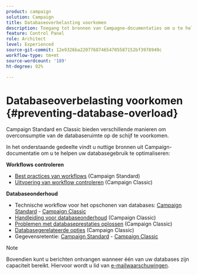 ```yaml
---
product: campaign
solution: Campaign
title: Databaseoverbelasting voorkomen
description: Toegang tot bronnen van Campagne-documentaties om u te helpen databaseoverbelasting op uw instanties te voorkomen.
feature: Control Panel
role: Architect
level: Experienced
source-git-commit: 12e9326ba220776874654705587152bf3978949c
workflow-type: tm+mt
source-wordcount: '189'
ht-degree: 92%

---
```


# Databaseoverbelasting voorkomen {#preventing-database-overload}

Campaign Standard en Classic bieden verschillende manieren om overconsumptie van de databaseruimte op de schijf te voorkomen.

In het onderstaande gedeelte vindt u nuttige bronnen uit Campaign-documentatie om u te helpen uw databasegebruik te optimaliseren:

**Workflows controleren**

* [Best practices van workflows](https://experienceleague.adobe.com/docs/campaign-standard/using/managing-processes-and-data/workflow-general-operation/best-practices-workflows.html?lang=nl) (Campaign Standard)
* [Uitvoering van workflow controleren](https://experienceleague.adobe.com/docs/campaign-classic/using/automating-with-workflows/monitoring-workflows/monitoring-workflow-execution.html?lang=nl) (Campaign Classic)

**Databaseonderhoud**

* Technische workflow voor het opschonen van databases: [Campaign Standard](https://experienceleague.adobe.com/docs/campaign-standard/using/administrating/application-settings/technical-workflows.html?lang=nl#list-of-technical-workflows) - [Campaign Classic](https://experienceleague.adobe.com/docs/campaign-classic/using/monitoring-campaign-classic/data-processing/database-cleanup-workflow.html?lang=nl)
* [Handleiding voor databaseonderhoud](https://experienceleague.adobe.com/docs/campaign-classic/using/monitoring-campaign-classic/database-maintenance/recommendations.html?lang=nl) (Campaign Classic)
* [Problemen met databaseprestaties oplossen](https://experienceleague.adobe.com/docs/campaign-classic/using/monitoring-campaign-classic/database-maintenance/recommendations.html?lang=nl) (Campaign Classic)
* [Databasegerelateerde opties](https://experienceleague.adobe.com/docs/campaign-classic/using/installing-campaign-classic/appendices/configuring-campaign-options.html?lang=nl#database) (Campaign Classic)
* Gegevensretentie: [Campaign Standard](https://experienceleague.adobe.com/docs/campaign-standard/using/administrating/application-settings/data-retention.html?lang=nl) - [Campaign Classic](https://experienceleague.adobe.com/docs/campaign-classic/using/configuring-campaign-classic/data-model/data-model-best-practices.html?lang=nl#data-retention)

>[!NOTE]
>
>Bovendien kunt u berichten ontvangen wanneer één van uw databases zijn capaciteit bereikt. Hiervoor wordt u lid van [e-mailwaarschuwingen](../../performance-monitoring/using/email-alerting.md).

